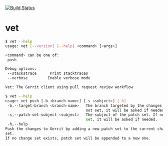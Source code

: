 [![Build Status][travis-image]][travis-url]

# vet

```bash
$ vet --help
usage: vet [--version] [--help] <command> [<args>]

<command> can be one of:
 push

Debug options:
 --stackstrace      Print stacktraces
 --verbose         Enable verbose mode

Vet: The Gerrit client using pull request review workflow
```

```bash
$ vet --help
usage: vet push [-b <branch-name>] [-s <subject>] [-h]
 -b,--target-branch <branch-name>   The branch targeted by the changes. If
                                    not set, it will be asked if needed.
 -s,--patch-set-subject <subject>   The subject of the patch set. If not
                                    set, it will be asked if needed.
 -h,--help
Push the changes to Gerrit by adding a new patch set to the current change
set.
If no change set exists, patch set will be appended to a new one.
```

[travis-image]: https://travis-ci.org/Cosium/vet.svg?branch=master
[travis-url]: https://travis-ci.org/Cosium/vet